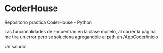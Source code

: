 # CoderHouse
Repositorio practica CoderHouse - Python

Las funcionalidades de encuentran en la clase modelo, al correr la página me tira un error pero se soluciona agregandole al path un /AppCoder/inicio

Un saludo!
